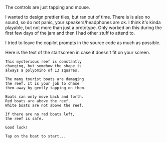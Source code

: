 The controls are just tapping and mouse.

I wanted to design prettier tiles, but ran out of time.
There is is also no sound, so do not panic, your speakers/headphones are ok.
I think it's kinda playable, but not more than just a prototype.
Only worked on this during the first few days of the jam and then I had other stuff to attend to.

I tried to leave the copilot prompts in the source code as much as possible.

Here is the text of the startscreen in case it doesn't fit on your screen.

```The Tridecomino Coral Reef.
This mysterious reef is constantly
changing, but somehow the shape is
always a polyomino of 13 squares.

The many tourist boats are damaging
the reef. It is your job to chase
them away by gently tapping on them.

Boats can only move back and forth.
Red boats are above the reef.
White boats are not above the reef.

If there are no red boats left,
the reef is safe.

Good luck!

Tap on the boat to start...
```